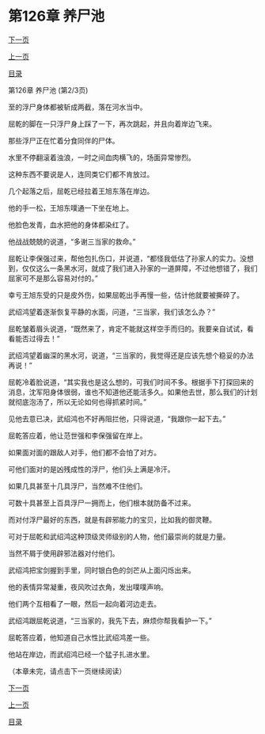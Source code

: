 <h1>第126章   养尸池</h1>
            <div><p><a href="./377_%E7%AC%AC126%E7%AB%A0_%E5%85%BB%E5%B0%B8%E6%B1%A0.md">下一页</a></p><p><a href="./375_%E7%AC%AC126%E7%AB%A0_%E5%85%BB%E5%B0%B8%E6%B1%A0.md">上一页</a></p><p><a href="../">目录</a></p></div>
            <div><p>第126章   养尸池 (第2/3页)</p><p>至的浮尸身体都被斩成两截，落在河水当中。</p><p>屈乾的脚在一只浮尸身上踩了一下，再次跳起，并且向着岸边飞来。</p><p>那些浮尸正在忙着分食同伴的尸体。</p><p>水里不停翻滚着浊浪，一时之间血肉横飞的，场面异常惨烈。</p><p>这种东西不要说是人，连同类它们都不肯放过。</p><p>几个起落之后，屈乾已经拉着王旭东落在岸边。</p><p>他的手一松，王旭东噗通一下坐在地上。</p><p>他脸色发青，血水把他的身体都染红了。</p><p>他战战兢兢的说道，“多谢三当家的救命。”</p><p>屈乾让李保强过来，帮他包扎伤口，并说道，“都怪我低估了孙家人的实力。没想到，仅仅这么一条黑水河，就成了我们进入孙家的一道屏障，不过他想错了，我们屈家可不是那么容易对付的。”</p><p>幸亏王旭东受的只是皮外伤，如果屈乾出手再慢一些，估计他就要被撕碎了。</p><p>武绍鸿望着逐渐恢复平静的水面，问道，“三当家，我们该怎么办？”</p><p>屈乾皱着眉头说道，“既然来了，肯定不能就这样空手而归的。我要亲自试试，看看能否过得去！”</p><p>武绍鸿望着幽深的黑水河，说道，“三当家的，我觉得还是应该先想个稳妥的办法再说！”</p><p>屈乾冷着脸说道，“其实我也是这么想的，可我们时间不多。根据手下打探回来的消息，沈军阳身体很弱，谁也不知道他还能活多久。如果他去世，那么我们的计划就彻底泡汤了，所以无论如何也得抓紧时间。”</p><p>见他去意已决，武绍鸿也不好再阻拦他，只得说道，“我跟你一起下去。”</p><p>屈乾答应着，他让范世强和李保强留在岸上。</p><p>如果面对面的跟敌人对手，他们都不会怕了对方。</p><p>可他们面对的是凶残成性的浮尸，他们头上满是冷汗。</p><p>如果几具甚至十几具浮尸，当然难不住他们。</p><p>可数十具甚至上百具浮尸一拥而上，他们根本就防备不过来。</p><p>而对付浮尸最好的东西，就是有辟邪能力的宝贝，比如我的御灵鞭。</p><p>可对于屈乾和武绍鸿这种顶级灵师级别的人物，他们最崇尚的就是力量。</p><p>当然不屑于使用辟邪法器对付他们。</p><p>武绍鸿把宝剑握到手里，同时银白色的剑芒从上面闪烁出来。</p><p>他的表情异常凝重，夜风吹过衣角，发出噗噗声响。</p><p>他们两个互相看了一眼，然后一起向着河边走去。</p><p>武绍鸿跟屈乾说道，“三当家的，我先下去，麻烦你帮我看护一下。”</p><p>屈乾答应着，他知道自己水性比武绍鸿差一些。</p><p>他站在岸边，而武绍鸿已经一个猛子扎进水里。</p><p>（本章未完，请点击下一页继续阅读）</p></div>
            <div><p><a href="./377_%E7%AC%AC126%E7%AB%A0_%E5%85%BB%E5%B0%B8%E6%B1%A0.md">下一页</a></p><p><a href="./375_%E7%AC%AC126%E7%AB%A0_%E5%85%BB%E5%B0%B8%E6%B1%A0.md">上一页</a></p><p><a href="../">目录</a></p></div>